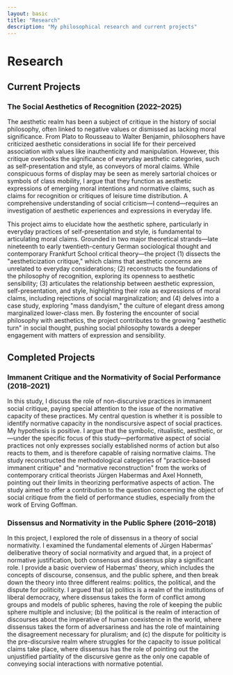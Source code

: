 ```yaml
---
layout: basic
title: "Research"
description: "My philosophical research and current projects"
---
```


# Research

## Current Projects

### The Social Aesthetics of Recognition (2022–2025)

The aesthetic realm has been a subject of critique in the history of social philosophy, often linked to negative values or dismissed as lacking moral significance. From Plato to Rousseau to Walter Benjamin, philosophers have criticized aesthetic considerations in social life for their perceived association with values like inauthenticity and manipulation. However, this critique overlooks the significance of everyday aesthetic categories, such as self-presentation and style, as conveyors of moral claims. While conspicuous forms of display may be seen as merely sartorial choices or symbols of class mobility, I argue that they function as aesthetic expressions of emerging moral intentions and normative claims, such as claims for recognition or critiques of leisure time distribution. A comprehensive understanding of social criticism—I contend—requires an investigation of aesthetic experiences and expressions in everyday life.

This project aims to elucidate how the aesthetic sphere, particularly in everyday practices of self-presentation and style, is fundamental to articulating moral claims. Grounded in two major theoretical strands—late nineteenth to early twentieth-century German sociological thought and contemporary Frankfurt School critical theory—the project (1) dissects the "aestheticization critique," which claims that aesthetic concerns are unrelated to everyday considerations; (2) reconstructs the foundations of the philosophy of recognition, exploring its openness to aesthetic sensibility; (3) articulates the relationship between aesthetic expression, self-presentation, and style, highlighting their role as expressions of moral claims, including rejections of social marginalization; and (4) delves into a case study, exploring "mass dandyism," the culture of elegant dress among marginalized lower-class men. By fostering the encounter of social philosophy with aesthetics, the project contributes to the growing "aesthetic turn" in social thought, pushing social philosophy towards a deeper engagement with matters of expression and sensibility.

## Completed Projects

### Immanent Critique and the Normativity of Social Performance (2018–2021)

In this study, I discuss the role of non-discursive practices in immanent social critique, paying special attention to the issue of the normative capacity of these practices. My central question is whether it is possible to identify normative capacity in the nondiscursive aspect of social practices. My hypothesis is positive. I argue that the symbolic, ritualistic, aesthetic, or—under the specific focus of this study—performative aspect of social practices not only expresses socially established norms of action but also reacts to them, and is therefore capable of raising normative claims. The study reconstructed the methodological categories of "practice-based immanent critique" and "normative reconstruction" from the works of contemporary critical theorists Jürgen Habermas and Axel Honneth, pointing out their limits in theorizing performative aspects of action. The study aimed to offer a contribution to the question concerning the object of social critique from the field of performance studies, especially from the work of Erving Goffman.

### Dissensus and Normativity in the Public Sphere (2016–2018)

In this project, I explored the role of dissensus in a theory of social normativity. I examined the fundamental elements of Jürgen Habermas' deliberative theory of social normativity and argued that, in a project of normative justification, both consensus and dissensus play a significant role. I provide a basic overview of Habermas' theory, which includes the concepts of discourse, consensus, and the public sphere, and then break down the theory into three different realms: politics, the political, and the dispute for politicity. I argued that (a) politics is a realm of the institutions of liberal democracy, where dissensus takes the form of conflict among groups and models of public spheres, having the role of keeping the public sphere multiple and inclusive; (b) the political is the realm of interaction of discourses about the imperative of human coexistence in the world, where dissensus takes the form of adversariness and has the role of maintaining the disagreement necessary for pluralism; and (c) the dispute for politicity is the pre-discursive realm where struggles for the capacity to issue political claims take place, where dissensus has the role of pointing out the unjustified partiality of the discursive genre as the only one capable of conveying social interactions with normative potential.
